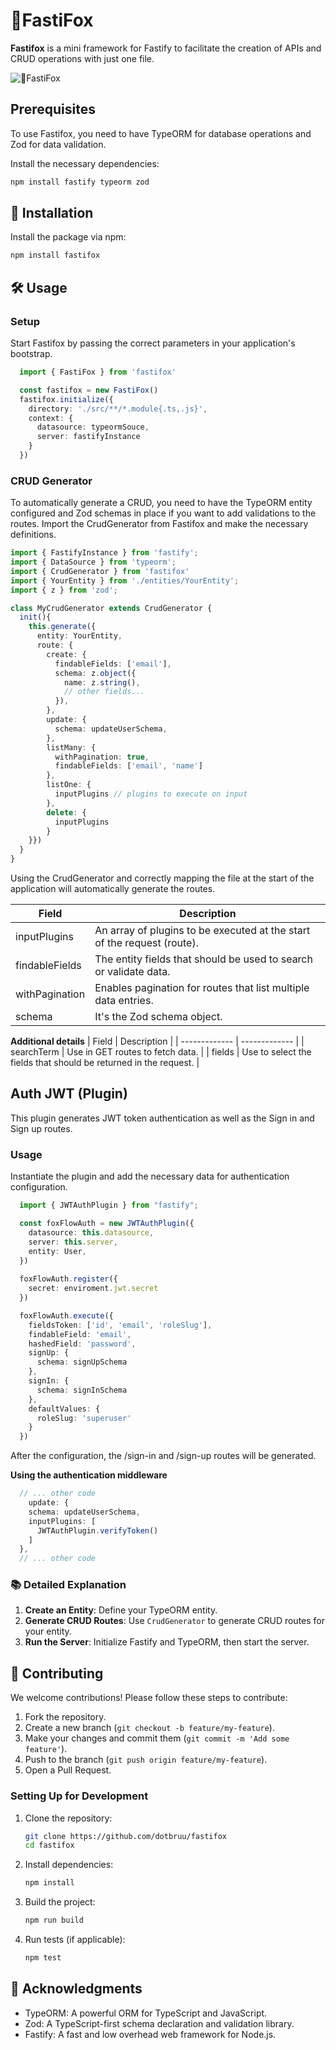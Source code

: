 # 🦊FastiFox

**Fastifox** is a mini framework for Fastify to facilitate the creation of APIs and CRUD operations with just one file.

![🦊FastiFox](https://uploaddeimagens.com.br/images/004/794/703/full/Design_sem_nome.png)

## Prerequisites
To use Fastifox, you need to have TypeORM for database operations and Zod for data validation.

Install the necessary dependencies:

```sh
npm install fastify typeorm zod
```

## 🚀 Installation

Install the package via npm:

```sh
npm install fastifox
```

## 🛠️ Usage

### Setup
Start Fastifox by passing the correct parameters in your application's bootstrap.

```typescript
  import { FastiFox } from 'fastifox'

  const fastifox = new FastiFox()
  fastifox.initialize({
    directory: './src/**/*.module{.ts,.js}',
    context: {
      datasource: typeormSouce,
      server: fastifyInstance
    }
  })
```

### CRUD Generator
To automatically generate a CRUD, you need to have the TypeORM entity configured and Zod schemas in place if you want to add validations to the routes.
Import the CrudGenerator from Fastifox and make the necessary definitions.

```typescript
import { FastifyInstance } from 'fastify';
import { DataSource } from 'typeorm';
import { CrudGenerator } from 'fastifox'
import { YourEntity } from './entities/YourEntity';
import { z } from 'zod';

class MyCrudGenerator extends CrudGenerator {
  init(){
    this.generate({
      entity: YourEntity,
      route: {
        create: {
          findableFields: ['email'],
          schema: z.object({
            name: z.string(),
            // other fields...
          }),
        },
        update: {
          schema: updateUserSchema,
        },
        listMany: {
          withPagination: true,
          findableFields: ['email', 'name']
        },
        listOne: {
          inputPlugins // plugins to execute on input
        },
        delete: {
          inputPlugins
        }
    }})
  }
}
```
Using the CrudGenerator and correctly mapping the file at the start of the application will automatically generate the routes.

| Field  | Description |
| ------------- | ------------- |
| inputPlugins  | An array of plugins to be executed at the start of the request (route). |
| findableFields  | The entity fields that should be used to search or validate data. |
| withPagination  | Enables pagination for routes that list multiple data entries. |
| schema  | It's the Zod schema object. |

**Additional details**
| Field  | Description |
| ------------- | ------------- |
| searchTerm  | Use in GET routes to fetch data. |
| fields  | Use to select the fields that should be returned in the request. |

## Auth JWT (Plugin)
This plugin generates JWT token authentication as well as the Sign in and Sign up routes.

### Usage
Instantiate the plugin and add the necessary data for authentication configuration.

```typescript
  import { JWTAuthPlugin } from "fastify";

  const foxFlowAuth = new JWTAuthPlugin({
    datasource: this.datasource,
    server: this.server,
    entity: User,
  })
  
  foxFlowAuth.register({
    secret: enviroment.jwt.secret
  })

  foxFlowAuth.execute({
    fieldsToken: ['id', 'email', 'roleSlug'],
    findableField: 'email',
    hashedField: 'password',
    signUp: {
      schema: signUpSchema
    },
    signIn: {
      schema: signInSchema
    },
    defaultValues: {
      roleSlug: 'superuser'
    }
  })
```
After the configuration, the /sign-in and /sign-up routes will be generated.

**Using the authentication middleware**

```typescript
  // ... other code
    update: {
    schema: updateUserSchema,
    inputPlugins: [
      JWTAuthPlugin.verifyToken()
    ]
  },
  // ... other code
```



### 📚 Detailed Explanation

1. **Create an Entity**: Define your TypeORM entity.
2. **Generate CRUD Routes**: Use `CrudGenerator` to generate CRUD routes for your entity.
3. **Run the Server**: Initialize Fastify and TypeORM, then start the server.

## 🤝 Contributing

We welcome contributions! Please follow these steps to contribute:

1. Fork the repository.
2. Create a new branch (`git checkout -b feature/my-feature`).
3. Make your changes and commit them (`git commit -m 'Add some feature'`).
4. Push to the branch (`git push origin feature/my-feature`).
5. Open a Pull Request.

### Setting Up for Development

1. Clone the repository:

   ```sh
   git clone https://github.com/dotbruu/fastifox
   cd fastifox
   ```

2. Install dependencies:

   ```sh
   npm install
   ```

3. Build the project:

   ```sh
   npm run build
   ```

4. Run tests (if applicable):

   ```sh
   npm test
   ```

## 🙌 Acknowledgments

- TypeORM: A powerful ORM for TypeScript and JavaScript.
- Zod: A TypeScript-first schema declaration and validation library.
- Fastify: A fast and low overhead web framework for Node.js.
